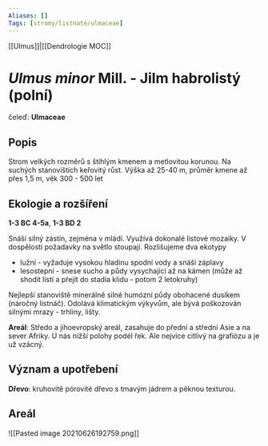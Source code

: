 ```yaml
---
Aliases: []
Tags: [stromy/listnaté/ulmaceae]
---
```

[[Ulmus]]|[[Dendrologie MOC]]


# *Ulmus minor* Mill. - Jilm habrolistý (polní)

čeleď: **Ulmaceae**

## Popis
Strom velkých rozměrů s štíhlým kmenem a metlovitou korunou. Na suchých stanovištích keřovitý růst.
Výška až 25-40 m, průměr kmene až přes 1,5 m, věk 300 - 500 let

## Ekologie a rozšíření
**1-3 BC 4-5a**, **1-3 BD 2**

Snáší silný zástin, zejména v mládí. Využívá dokonalé listové mozaiky. V dospělosti požadavky na světlo stoupají.
Rozlišujeme dva ekotypy
- lužní - vyžaduje vysokou hladinu spodní vody a snáší záplavy
- lesostepní - snese sucho a půdy vysychající až na kámen (může až shodit listí a přejít do stadia klidu - potom 2 letokruhy)

Nejlepší stanoviště minerálně silné humózní půdy obohacené dusíkem (náročný listnáč).
Odolává klimatickým výkyvům, ale bývá poškozován silnými mrazy - trhliny, lišty.

**Areál**: Středo a jihoevropský areál, zasahuje do přední a střední Asie a na sever Afriky.
U nás nižší polohy podél řek. Ale nejvíce citlivý na grafiózu a je už vzácný.

## Význam a upotřebení
**Dřevo**: kruhovitě pórovité dřevo s tmavým jádrem a pěknou texturou.

## Areál

![[Pasted image 20210626192759.png]]
